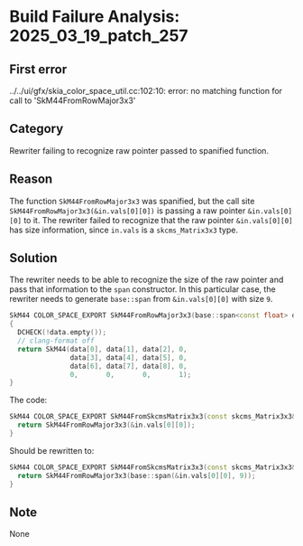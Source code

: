 # Build Failure Analysis: 2025_03_19_patch_257

## First error
../../ui/gfx/skia_color_space_util.cc:102:10: error: no matching function for call to 'SkM44FromRowMajor3x3'

## Category
Rewriter failing to recognize raw pointer passed to spanified function.

## Reason
The function `SkM44FromRowMajor3x3` was spanified, but the call site `SkM44FromRowMajor3x3(&in.vals[0][0])` is passing a raw pointer `&in.vals[0][0]` to it. The rewriter failed to recognize that the raw pointer `&in.vals[0][0]` has size information, since `in.vals` is a `skcms_Matrix3x3` type.

## Solution
The rewriter needs to be able to recognize the size of the raw pointer and pass that information to the `span` constructor.
In this particular case, the rewriter needs to generate `base::span` from `&in.vals[0][0]` with size `9`.
```c++
SkM44 COLOR_SPACE_EXPORT SkM44FromRowMajor3x3(base::span<const float> data) 
{
  DCHECK(!data.empty());
  // clang-format off
  return SkM44(data[0], data[1], data[2], 0,
               data[3], data[4], data[5], 0,
               data[6], data[7], data[8], 0,
               0,       0,       0,       1);
}
```

The code:
```c++
SkM44 COLOR_SPACE_EXPORT SkM44FromSkcmsMatrix3x3(const skcms_Matrix3x3& in) {
  return SkM44FromRowMajor3x3(&in.vals[0][0]);
}
```

Should be rewritten to:
```c++
SkM44 COLOR_SPACE_EXPORT SkM44FromSkcmsMatrix3x3(const skcms_Matrix3x3& in) {
  return SkM44FromRowMajor3x3(base::span(&in.vals[0][0], 9));
}
```

## Note
None